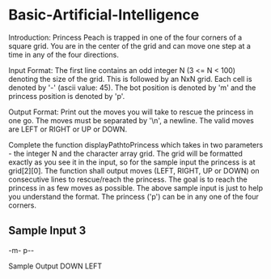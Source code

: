 # Basic-Artificial-Intelligence
Introduction:
Princess Peach is trapped in one of the four corners of a square grid.
You are in the center of the grid and can move one step at a time in any of the four directions.

Input Format:
The first line contains an odd integer N (3 <= N < 100) denoting the size of the grid.
This is followed by an NxN grid. Each cell is denoted by '-' (ascii value: 45).
The bot position is denoted by 'm' and the princess position is denoted by 'p'.

Output Format:
Print out the moves you will take to rescue the princess in one go.
The moves must be separated by '\n', a newline. The valid moves are LEFT or RIGHT or UP or DOWN.

Complete the function displayPathtoPrincess which takes in two parameters - the integer N and the character array grid.
The grid will be formatted exactly as you see it in the input, so for the sample input the princess is at grid[2][0].
The function shall output moves (LEFT, RIGHT, UP or DOWN) on consecutive lines to rescue/reach the princess.
The goal is to reach the princess in as few moves as possible.
The above sample input is just to help you understand the format.
The princess ('p') can be in any one of the four corners.

Sample Input
3
---
-m-
p--

Sample Output
DOWN
LEFT
